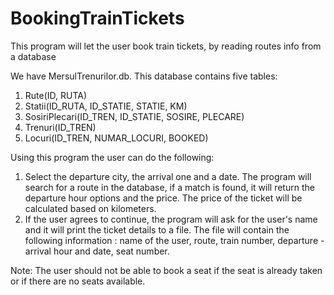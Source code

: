 # BookingTrainTickets
This program will let the user book train tickets, by reading routes info from a database

We have MersulTrenurilor.db. This database contains five tables:
1. Rute(ID, RUTA)
2. Statii(ID_RUTA, ID_STATIE, STATIE, KM)
3. SosiriPlecari(ID_TREN, ID_STATIE, SOSIRE, PLECARE)
4. Trenuri(ID_TREN)
5. Locuri(ID_TREN, NUMAR_LOCURI, BOOKED)

Using this program the user can do the following:
1. Select the departure city, the arrival one and a date. The program will search for a route in the database, if a match is found, it will return the departure hour options and the price. The price of the ticket will be calculated based on kilometers. 
2. If the user agrees to continue, the program will ask for the user's name and it will print the ticket details to a file. The file will contain the following information : name of the user, route, train number, departure - arrival hour and date, seat number.

Note:
The user should not be able to book a seat if the seat is already taken or if there are no seats available.

